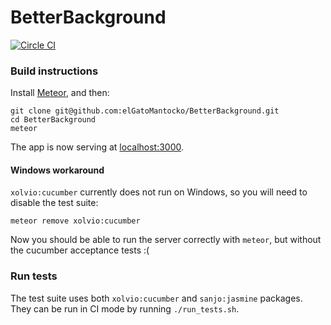 # BetterBackground

[![Circle CI](https://circleci.com/gh/elGatoMantocko/BetterBackground/tree/develop.svg?style=svg)](https://circleci.com/gh/elGatoMantocko/BetterBackground/tree/develop)

### Build instructions

Install [Meteor](https://www.meteor.com/install), and then:

```
git clone git@github.com:elGatoMantocko/BetterBackground.git
cd BetterBackground
meteor
```

The app is now serving at [localhost:3000](http://localhost:3000).

#### Windows workaround

`xolvio:cucumber` currently does not run on Windows, so you will need to disable the test suite:

```
meteor remove xolvio:cucumber
```

Now you should be able to run the server correctly with `meteor`, but without the cucumber acceptance tests :(

### Run tests

The test suite uses both `xolvio:cucumber` and `sanjo:jasmine` packages. They can be run in CI mode by running `./run_tests.sh`.
